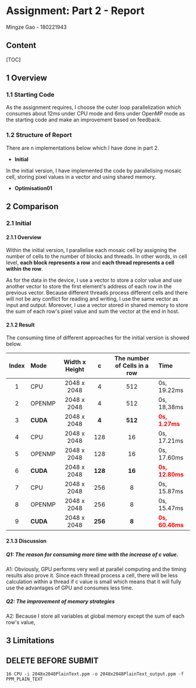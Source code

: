 # Assignment: Part 2 - Report

Mingze Gao - 180221943

## Content

[TOC]

## 1 Overview

### 1.1 Starting Code

As the assignment requires, I choose the outer loop parallelization which consumes about 12ms under CPU mode and 6ms under OpenMP mode as the starting code and make an improvement based on feedback. 

### 1.2 Structure of Report

There are n implementations below which I have done in part 2.

- **Initial**

In the initial version, I have implemented the code by parallelising mosaic cell, storing pixel values in a vector and using shared memory.

- **Optimisation01**

## 2 Comparison

### 2.1 Initial

#### 2.1.1 Overview

Within the initial version, I parallelise each mosaic cell by assigning the number of cells to the number of blocks and threads. In other words, in cell level, **each block represents a row** and **each thread represents a cell within the row**. 

As for the data in the device, I use a vector to store a color value and use another vector to store the first element's address of each row in the previous vector. Because different threads process different cells and there will not be any conflict for reading and writing, I use the same vector as input and output. Moreover, I use a vector stored in shared memory to store the sum of each row's pixel value and sum the vector at the end in host.

#### 2.1.2 Result

The consuming time of different approaches for the initial version is showed below.

| Index | Mode     | Width x Height |    c    | The number of Cells in a row | Time                                           |
| :---: | :------- | :------------: | :-----: | :--------------------------: | :--------------------------------------------- |
|   1   | CPU      |  2048 x 2048   |    4    |             512              | 0s, 19.22ms                                    |
|   2   | OPENMP   |  2048 x 2048   |    4    |             512              | 0s, 18,38ms                                    |
|   3   | **CUDA** |  2048 x 2048   |  **4**  |           **512**            | <span style="color:red">**0s, 1.27ms**</span>  |
|   4   | CPU      |  2048 x 2048   |   128   |              16              | 0s, 17.21ms                                    |
|   5   | OPENMP   |  2048 x 2048   |   128   |              16              | 0s, 17.60ms                                    |
|   6   | **CUDA** |  2048 x 2048   | **128** |            **16**            | <span style="color:red">**0s, 12.80ms**</span> |
|   7   | CPU      |  2048 x 2048   |   256   |              8               | 0s, 15.87ms                                    |
|   8   | OPENMP   |  2048 x 2048   |   256   |              8               | 0s, 15.47ms                                    |
|   9   | **CUDA** |  2048 x 2048   | **256** |            **8**             | <span style="color:red">**0s, 60.46ms**</span> |



#### 2.1.3 Discussion

##### Q1: The reason for consuming more time with the increase of c value.

A1: Obviously, GPU performs very well at parallel computing and the timing results also prove it. Since each thread process a cell, there will be less calculation within a thread if c value is small which means that it will fully use the advantages of GPU and consumes less time. 



##### Q2: The improvement of memory strategies

A2: Because I store all variables at global memory except the sum of each row's value, 

## 3 Limitations

## DELETE BEFORE SUBMIT

```
16 CPU -i 2048x2048PlainText.ppm -o 2048x2048PlainText_output.ppm -f PPM_PLAIN_TEXT
```

